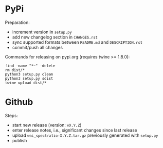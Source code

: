 PyPi
====

Preparation:

* increment version in `setup.py`
* add new changelog section in `CHANGES.rst`
* sync supported formats between `README.md` and `DESCRIPTION.rst`
* commit/push all changes

Commands for releasing on pypi.org (requires twine >= 1.8.0):

```
find -name "*~" -delete
rm dist/*
python3 setup.py clean
python3 setup.py sdist
twine upload dist/*
```


Github
======

Steps:

* start new release (version: `vX.Y.Z`)
* enter release notes, i.e., significant changes since last release
* upload `wai_spectralio-X.Y.Z.tar.gz` previously generated with `setup.py`
* publish


